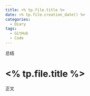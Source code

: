 ```yaml
---
title: <% tp.file.title %>
date: <% tp.file.creation_date() %>
categories:
  - Diary
tags:
  - GitHub
  - Code
---
```


总结

<!--more-->
# <% tp.file.title %>
正文